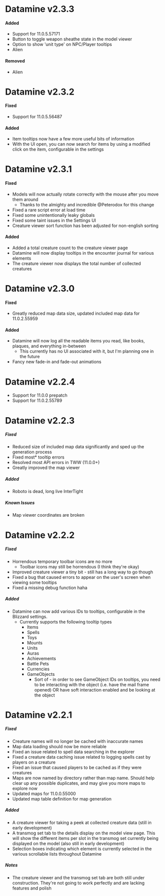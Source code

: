 # Datamine v2.3.3

#### Added
* Support for 11.0.5.57171
* Button to toggle weapon sheathe state in the model viewer
* Option to show 'unit type' on NPC/Player tooltips
* Alien

#### Removed
* Alien

# Datamine v2.3.2

#### Fixed
* Support for 11.0.5.56487

#### Added
* Item tooltips now have a few more useful bits of information
* With the UI open, you can now search for items by using a modified click on the item, configurable in the settings

# Datamine v2.3.1

#### Fixed
* Models will now actually rotate correctly with the mouse after you move them around
    * Thanks to the almighty and incredible @Peterodox for this change
* Fixed a rare script error at load time
* Fixed some unintentionally leaky globals
* Fixed some taint issues in the Settings UI
* Creature viewer sort function has been adjusted for non-english sorting

#### Added
* Added a total creature count to the creature viewer page
* Datamine will now display tooltips in the encounter journal for various elements
* The creature viewer now displays the total number of collected creatures

# Datamine v2.3.0

#### Fixed
* Greatly reduced map data size, updated included map data for 11.0.2.55959

#### Added
* Datamine will now log all the readable items you read, like books, plaques, and everything in-between
    * This currently has no UI associated with it, but I'm planning one in the future
* Fancy new fade-in and fade-out animations

# Datamine v2.2.4

* Support for 11.0.0 prepatch
* Support for 11.0.2.55789

# Datamine v2.2.3

##### Fixed
* Reduced size of included map data significantly and sped up the generation process
* Fixed most* tooltip errors
* Resolved most API errors in TWW (11.0.0+)
* Greatly improved the map viewer

##### Added
* Roboto is dead, long live InterTight

##### Known Issues
* Map viewer coordinates are broken

# Datamine v2.2.2

##### Fixed
* Horrendous temporary toolbar icons are no more
    * Toolbar icons may still be horrendous (I think they're okay)
* Improved creature viewer a tiny bit - still has a long way to go though
* Fixed a bug that caused errors to appear on the user's screen when viewing some tooltips
* Fixed a missing debug function haha

##### Added
* Datamine can now add various IDs to tooltips, configurable in the Blizzard settings.
    * Currently supports the following tooltip types
        * Items
        * Spells
        * Toys
        * Mounts
        * Units
        * Auras
        * Achievements
        * Battle Pets
        * Currencies
        * GameObjects
            * Sort of - in order to see GameObject IDs on tooltips, you need to be interacting with the object (i.e. have the mail frame opened) OR have soft interaction enabled and be looking at the object

# Datamine v2.2.1

##### Fixed
* Creature names will no longer be cached with inaccurate names
* Map data loading should now be more reliable
* Fixed an issue related to spell data searching in the explorer
* Fixed a creature data caching issue related to logging spells cast by players on a creature
* Fixed an issue that caused players to be cached as if they were creatures
* Maps are now named by directory rather than map name. Should help clear up any possible duplicates, and may give you more maps to explore now
* Updated maps for 11.0.0.55000
* Updated map table definition for map generation

##### Added
* A creature viewer for taking a peek at collected creature data (still in early development)
* A transmog set tab to the details display on the model view page. This will show the different items per slot in the transmog set currently being displayed on the model (also still in early development)
* Selection boxes indicating which element is currently selected in the various scrollable lists throughout Datamine

##### Notes
* The creature viewer and the transmog set tab are both still under construction. They're not going to work perfectly and are lacking features and polish